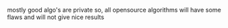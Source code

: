 mostly good algo's are private so, all opensource algorithms will have some flaws and will not give nice results

